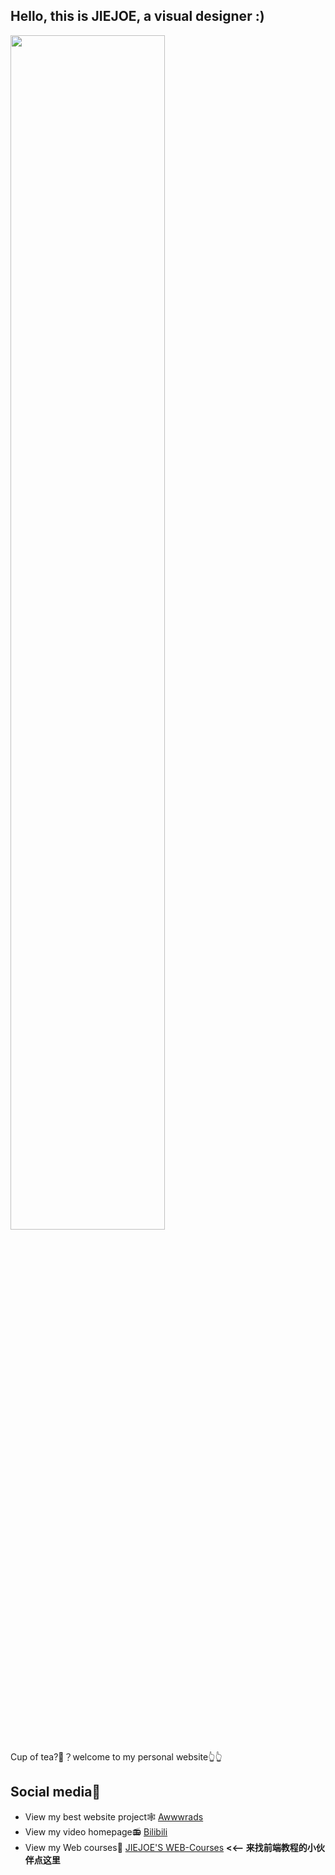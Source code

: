  ## **Hello, this is JIEJOE, a visual designer :)**
 
<a href="https://www.jiejoe.com">
<img src="https://www.jiejoe.com/meta/screenshot.jpg" width="70%"/>
</a>

Cup of tea?🍵？welcome to my personal website👆👆

## Social media📱
-  View my best website project🕸️ [Awwwrads](https://www.awwwards.com/jiejoe)
-  View my video homepage📻️ [Bilibili](https://space.bilibili.com/3546390319860710)
-  View my Web courses📕 [JIEJOE'S WEB-Courses](https://github.com/JIEJOE-S-WEB-Courses) **<<— 来找前端教程的小伙伴点这里**
